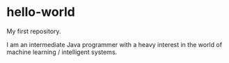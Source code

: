 # hello-world
My first repository.

I am an intermediate Java programmer with a heavy interest in the world of machine learning / intelligent systems.
